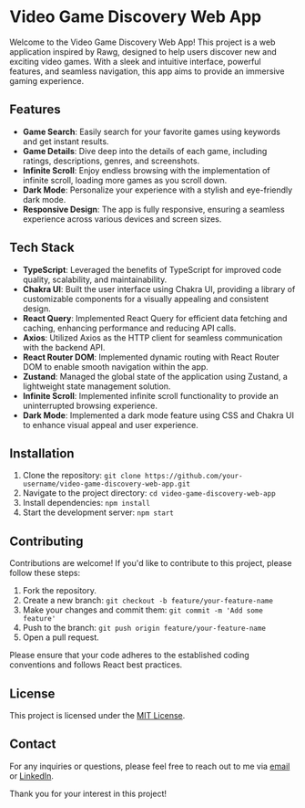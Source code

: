 # Video Game Discovery Web App

Welcome to the Video Game Discovery Web App! This project is a web application inspired by Rawg, designed to help users discover new and exciting video games. With a sleek and intuitive interface, powerful features, and seamless navigation, this app aims to provide an immersive gaming experience.

## Features

- **Game Search**: Easily search for your favorite games using keywords and get instant results.
- **Game Details**: Dive deep into the details of each game, including ratings, descriptions, genres, and screenshots.
- **Infinite Scroll**: Enjoy endless browsing with the implementation of infinite scroll, loading more games as you scroll down.
- **Dark Mode**: Personalize your experience with a stylish and eye-friendly dark mode.
- **Responsive Design**: The app is fully responsive, ensuring a seamless experience across various devices and screen sizes.

## Tech Stack

- **TypeScript**: Leveraged the benefits of TypeScript for improved code quality, scalability, and maintainability.
- **Chakra UI**: Built the user interface using Chakra UI, providing a library of customizable components for a visually appealing and consistent design.
- **React Query**: Implemented React Query for efficient data fetching and caching, enhancing performance and reducing API calls.
- **Axios**: Utilized Axios as the HTTP client for seamless communication with the backend API.
- **React Router DOM**: Implemented dynamic routing with React Router DOM to enable smooth navigation within the app.
- **Zustand**: Managed the global state of the application using Zustand, a lightweight state management solution.
- **Infinite Scroll**: Implemented infinite scroll functionality to provide an uninterrupted browsing experience.
- **Dark Mode**: Implemented a dark mode feature using CSS and Chakra UI to enhance visual appeal and user experience.

## Installation

1. Clone the repository: `git clone https://github.com/your-username/video-game-discovery-web-app.git`
2. Navigate to the project directory: `cd video-game-discovery-web-app`
3. Install dependencies: `npm install`
4. Start the development server: `npm start`

## Contributing

Contributions are welcome! If you'd like to contribute to this project, please follow these steps:

1. Fork the repository.
2. Create a new branch: `git checkout -b feature/your-feature-name`
3. Make your changes and commit them: `git commit -m 'Add some feature'`
4. Push to the branch: `git push origin feature/your-feature-name`
5. Open a pull request.

Please ensure that your code adheres to the established coding conventions and follows React best practices.

## License

This project is licensed under the [MIT License](LICENSE).

## Contact

For any inquiries or questions, please feel free to reach out to me via [email](mailto:anjankarmakar15@gmail.com) or [LinkedIn](https://www.linkedin.com/in/anjankarmakar10/).

Thank you for your interest in this project!
